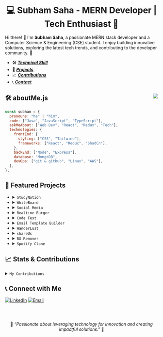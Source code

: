 <h1 align="center">💻 Subham Saha - MERN Developer | Tech Enthusiast 🌟</h1>

Hi there! 👋 I'm **Subham Saha**, a passionate MERN stack developer and a Computer Science & Engineering (CSE) student. I enjoy building innovative solutions, exploring the latest tech trends, and contributing to the developer community. 🚀

- 🛠️ [**_Technical Skill_**](#skills)
- 🌟 [**_Projects_**](#projects)
- 📈 [**_Contributions_**](#stats)
- 📞 [**_Contact_**](#contact)

## 🛠️ <a name="skills">**aboutMe.js** </a> <img align="right" src="https://visitor-badge.laobi.icu/badge?page_id=subhamsaha9.subhamsaha9&left_text=profile%20views"  />

```javascript
const subham = {
  pronouns: "he" | "him",
  code: ["Java", "JavaScript", "TypeScript"],
  askMeAbout: ["Web Dev", "React", "Redux", "Tech"],
  technologies: {
    frontEnd: {
      styling: ["CSS", "Tailwind"],
      frameworks: ["React", "Redux", "ShadCn"],
    },
    backEnd: ["Node", "Express"],
    database: "MongoDB",
    devOps: ["git & github", "Linux", "AWS"],
  },
};
```

## 🌟 <a name="projects">**Featured Projects** </a>

- <details>
    <summary><code>StudyNotion</code></summary>
    <ul>
      <li> 
      <b>Description:</b><i> <a href="https://edtech-studynotion-phi.vercel.app" target="_blank">StudyNotion</a> is an online learning platform where instructors can create and sell courses, and students can purchase and study courses on the platform.</i>
      </li>
      <li> 
      <b>Technologies used:</b> MERN, Redux, JWT Token, Tailwind, Cloudinary, Razorpay
      </li>
    </ul>
    <p> &emsp; To visit github repo click <a href="https://github.com/SubhamSaha9/EdTech-StudyNotion"><i>here</a></i>.</p>
  </details>

- <details>
    <summary><code>WhiteBoard</code></summary>
    <ul>
      <li> 
      <b>Description:</b><i> <a href="https://whiteboard-opal-pi.vercel.app" target="_blank">WhiteBoard</a> is acollaborative whiteboard and text editor with team management features, including group invitation links and file-sharing capabilities.</i>
      </li>
      <li> 
      <b>Technologies used:</b> MERN, Redux, TypeScript, Shadcn, Excalidraw
      </li>
    </ul>
    <p> &emsp; To visit github repo click <a href="https://github.com/SubhamSaha9/eraser-clone"><i>here</a></i>.</p>
  </details>

- <details>
    <summary><code>Social Media</code></summary>
    <ul>
      <li> 
      <b>Description:</b><i> <a href="https://social-media-subhamio-subham-sahas-projects-26624cb8.vercel.app" target="_blank">Subham.io Media</a> is a dynamic social media application built using the MERN stack, enabling users to create profiles, connect with friends, share posts, comment, and like content.</i>
      </li>
      <li> 
      <b>Technologies used:</b> MERN, Redux, JWT Token, Cloudinary
      </li>
    </ul>
    <p> &emsp; To visit github repo click <a href="https://github.com/SubhamSaha9/Social-Media"><i>here</a></i>.</p>
  </details>

- <details>
    <summary><code>Realtime Burger</code></summary>
    <ul>
      <li> 
      <b>Description:</b><i> <a href="https://realtime-burger-subham-io.onrender.com" target="_blank">Realtime Burger</a> is an real-time platform for restaurants to manage and sell burgers. Customers can track their order status live.</i>
      </li>
      <li> 
      <b>Technologies used:</b> Express, Node, EJS, MongoDB, Socket.Io, Stripe
      </li>
    </ul>
    <p> &emsp; To visit github repo click <a href="https://github.com/SubhamSaha9/Realtime-Burger"><i>here</a></i>.</p>
  </details>

- <details>
    <summary><code>Code Fest</code></summary>
    <ul>
      <li> 
      <b>Description:</b><i> <a href="https://cloud-ide-murex.vercel.app" target="_blank">Code Fest</a> is a web-based integrated development environment (IDE) to write and execute popular programming languages.
      </i>
      </li>
      <li> 
      <b>Technologies used:</b> React JS, Redux, JavaScript, Tailwind CSS
      </li>
    </ul>
    <p> &emsp; To visit github repo click <a href="https://github.com/SubhamSaha9/Cloud-IDE"><i>here</a></i>.</p>
  </details>

- <details>
    <summary><code>Email Template Builder</code></summary>
    <ul>
      <li> 
      <b>Description:</b><i> <a href="https://email-template-generator-henna.vercel.app" target="_blank">Email Template Builder</a> is  an AI-powered email template builder featuring a drag-and-drop editor, AI-generated content suggestions, real-time preview, and export functionality. Integrated Gemini API for smart email generation
      </i>
      </li>
      <li> 
      <b>Technologies used:</b> Next JS, React JS, Redux, TypeScript, Tailwind CSS, MongoDB, Express, ShadCn
      </li>
    </ul>
    <p> &emsp; To visit github repo click <a href="https://github.com/SubhamSaha9/Email-Template-Generator"><i>here</a></i>.</p>
  </details>

- <details>
    <summary><code>WanderLust</code></summary>
    <ul>
      <li> 
      <b>Description:</b><i> <a href="https://personal-project-07o9.onrender.com/listing" target="_blank">WanderLust</a> is a fully functional Airbnb clone connecting travelers with unique lodging experiences worldwide.</i>
      </li>
      <li> 
      <b>Technologies used:</b> Express, Node, EJS, MongoDB, MapBox
      </li>
    </ul>
    <p> &emsp; To visit github repo click <a href="https://github.com/SubhamSaha9/WanderLust"><i>here</a></i>.</p>
  </details>

- <details>
    <summary><code>shareUs</code></summary>
    <ul>
      <li> 
      <b>Description:</b><i> <a href="https://shareus-subham-io.onrender.com" target="_blank">shareUs</a> is a versatile platform for uploading, sharing, and managing photos and videos. Features a built-in link mailing system for seamless sharing via email.</i>
      </li>
      <li> 
      <b>Technologies used:</b> Express, Node, EJS, MongoDB, 
      </li>
    </ul>
    <p> &emsp; To visit github repo click <a href="https://github.com/SubhamSaha9/shareUs"><i>here</a></i>.</p>
  </details>

- <details>
    <summary><code>BG Remover</code></summary>
    <ul>
      <li> 
      <b>Description:</b><i> <a href="https://bg-remover-ss.vercel.app" target="_blank">BG Remover</a> is a background remover web app with image upload, background removal.</i>
      </li>
      <li> 
      <b>Technologies used:</b> React JS, Redux, JavaScript, Tailwind CSS, Clerk, razorpay
      </li>
    </ul>
    <p> &emsp; To visit github repo click <a href="https://github.com/SubhamSaha9/BG-Remover"><i>here</a></i>.</p>
  </details>

- <details>
    <summary><code>Spotify Clone</code></summary>
    <ul>
      <li> 
      <b>Description:</b><i> <a href="https://spotify-ss.vercel.app" target="_blank">Spotify Clone</a> is a music streaming platform built with the MERN stack, featuring real-time audio streaming, album creation, and song uploading with Cloudinary for media management.</i>
      </li>
      <li> 
      <b>Technologies used:</b> MERN, Redux, Tailwind, Cloudinary
      </li>
    </ul>
    <p> &emsp; To visit github repo click <a href="https://github.com/SubhamSaha9/Spotify-Clone-FullStack"><i>here</a></i>.</p>
  </details>

## 📈 <a name="stats">**Stats & Contributions** </a>

<details>
<summary><code>My Contributions</code></summary>
  <br/>
   <div >
   &emsp;
    <img src="https://github-readme-stats.vercel.app/api?username=subhamsaha9&hide_title=false&hide_rank=false&show_icons=true&include_all_commits=true&count_private=true&disable_animations=false&theme=dracula&locale=en&hide_border=true&order=1" height="150" alt="stats graph"  />
  </div>
</details>

## 📞 <a name="contact">**Connect with Me** </a>

[![LinkedIn](https://img.shields.io/badge/LinkedIn-Connect-blue)](https://linkedin.com/in/-subhamsaha)
[![Email](https://img.shields.io/badge/Email-Reach%20Me-red)](mailto:myworkprofile200@gmail.com)

<br/>
<br/>

<p align="center">🌟 <i>“Passionate about leveraging technology for innovation and creating impactful solutions.”</i> 🌟</p>
